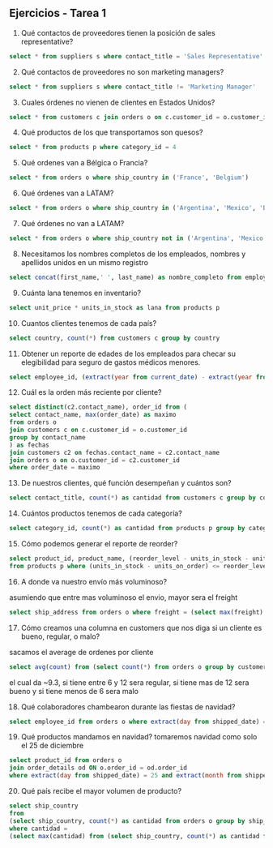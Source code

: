 ## Ejercicios - Tarea 1

1. Qué contactos de proveedores tienen la posición de sales representative?
~~~ sql
select * from suppliers s where contact_title = 'Sales Representative' 
~~~

2. Qué contactos de proveedores no son marketing managers?
~~~ sql 
select * from suppliers s where contact_title != 'Marketing Manager'  
~~~

3. Cuales órdenes no vienen de clientes en Estados Unidos?
~~~ sql 
select * from customers c join orders o on c.customer_id = o.customer_id where c.country != 'USA' 
~~~

4. Qué productos de los que transportamos son quesos?
~~~ sql 
select * from products p where category_id = 4
~~~

5. Qué ordenes van a Bélgica o Francia?
~~~ sql 
select * from orders o where ship_country in ('France', 'Belgium')
~~~

6. Qué órdenes van a LATAM?
~~~ sql 
select * from orders o where ship_country in ('Argentina', 'Mexico', 'Brazil', 'Venezuela')
~~~

7. Qué órdenes no van a LATAM?
~~~ sql 
select * from orders o where ship_country not in ('Argentina', 'Mexico', 'Brazil', 'Venezuela')
~~~

8. Necesitamos los nombres completos de los empleados, nombres y apellidos unidos en un mismo registro
~~~ sql 
select concat(first_name,' ', last_name) as nombre_completo from employees e
~~~

9. Cuánta lana tenemos en inventario?
~~~ sql 
select unit_price * units_in_stock as lana from products p
~~~

10. Cuantos clientes tenemos de cada país?
~~~ sql 
select country, count(*) from customers c group by country
~~~

11. Obtener un reporte de edades de los empleados para checar su elegibilidad para seguro de gastos médicos menores.
~~~ sql 
select employee_id, (extract(year from current_date) - extract(year from birth_date)) as years from employees e
~~~

12. Cuál es la orden más reciente por cliente?
~~~ sql 
select distinct(c2.contact_name), order_id from (
select contact_name, max(order_date) as maximo
from orders o 
join customers c on c.customer_id = o.customer_id 
group by contact_name
) as fechas
join customers c2 on fechas.contact_name = c2.contact_name 
join orders o on o.customer_id = c2.customer_id
where order_date = maximo
~~~

13. De nuestros clientes, qué función desempeñan y cuántos son?
~~~ sql 
select contact_title, count(*) as cantidad from customers c group by contact_title 
~~~

14. Cuántos productos tenemos de cada categoría?
~~~ sql 
select category_id, count(*) as cantidad from products p group by category_id 
~~~

15. Cómo podemos generar el reporte de reorder?
~~~ sql 
select product_id, product_name, (reorder_level - units_in_stock - units_on_order) as cantidad
from products p where (units_in_stock - units_on_order) <= reorder_level and discontinued = 0
~~~

16. A donde va nuestro envío más voluminoso?

asumiendo que entre mas voluminoso el envio, mayor sera el freight
~~~ sql 
select ship_address from orders o where freight = (select max(freight) from orders)
~~~

17. Cómo creamos una columna en customers que nos diga si un cliente es bueno, regular, o malo?

sacamos el average de ordenes por cliente
~~~ sql 
select avg(count) from (select count(*) from orders o group by customer_id) as a
~~~
el cual da ~9.3,
si tiene entre 6 y 12 sera regular, si tiene mas de 12 sera bueno y si tiene menos de 6 sera malo

18. Qué colaboradores chambearon durante las fiestas de navidad?
~~~ sql 
select employee_id from orders o where extract(day from shipped_date) = 25 and extract(month from shipped_date)=12
~~~

19. Qué productos mandamos en navidad?
tomaremos navidad como solo el 25 de diciembre
~~~ sql 
select product_id from orders o  
join order_details od ON o.order_id = od.order_id 
where extract(day from shipped_date) = 25 and extract(month from shipped_date)=12
~~~

20. Qué país recibe el mayor volumen de producto?
~~~ sql 
select ship_country 
from 
(select ship_country, count(*) as cantidad from orders o group by ship_country) as tabla
where cantidad = 
(select max(cantidad) from (select ship_country, count(*) as cantidad from orders o group by ship_country) as cantidades)
~~~
